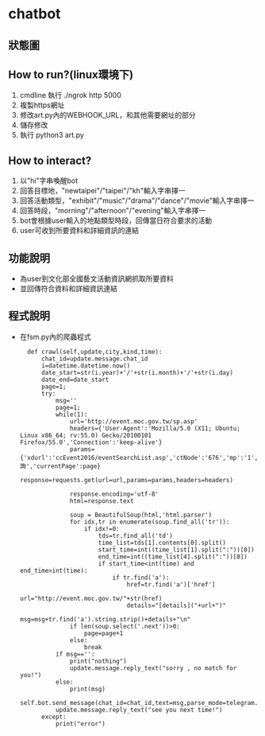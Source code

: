 # chatbot
## 狀態圖 ##

## How to run?(linux環境下) ##
1. cmdline 執行 ./ngrok http 5000
2. 複製https網址
3. 修改art.py內的WEBHOOK_URL，和其他需要網址的部分
4. 儲存修改
5. 執行 python3 art.py 
## How to interact? ##
1. 以"hi"字串喚醒bot
2. 回答目標地，"newtaipei"/"taipei"/"kh"輸入字串擇一
3. 回答活動類型，"exhibit"/"music"/"drama"/"dance"/"movie"輸入字串擇一
4. 回答時段，"morning"/"afternoon"/"evening"輸入字串擇一
5. bot會根據user輸入的地點類型時段，回傳當日符合要求的活動
6. user可收到所要資料和詳細資訊的連結
## 功能說明 ##
* 為user到文化部全國藝文活動資訊網抓取所要資料
* 並回傳符合資料和詳細資訊連結
## 程式說明 ##
* 在fsm.py內的爬蟲程式

        def crawl(self,update,city,kind,time):
            chat_id=update.message.chat_id
            i=datetime.datetime.now()
            date_start=str(i.year)+'/'+str(i.month)+'/'+str(i.day)
            date_end=date_start
            page=1;
            try:
                msg=''
                page=1;
                while(1):
                    url='http://event.moc.gov.tw/sp.asp'
                    headers={'User-Agent':'Mozilla/5.0 (X11; Ubuntu; Linux x86_64; rv:55.0) Gecko/20100101 Firefox/55.0','Connection':'keep-alive'}
                    params={'xdurl':'ccEvent2016/eventSearchList.asp','ctNode':'676','mp':'1','action':'query','stitle':'','ev_place':'','ev_start_m':'','ev_start':date_start,'ev_end_m':'','ev_end':date_end,'ev_city':city,'ev_format':'all','ev_char1':kind,'Search':'查詢','currentPage':page}
                    response=requests.get(url=url,params=params,headers=headers)

                    response.encoding='utf-8'
                    html=response.text

                    soup = BeautifulSoup(html,'html.parser')
                    for idx,tr in enumerate(soup.find_all('tr')):
                        if idx!=0:
                            tds=tr.find_all('td')
                            time_list=tds[1].contents[0].split()
                            start_time=int((time_list[1].split(":"))[0])
                            end_time=int((time_list[4].split(":"))[0])
                            if start_time<int(time) and end_time>int(time):
                                if tr.find('a'):
                                    href=tr.find('a')['href']
                                    url="http://event.moc.gov.tw/"+str(href)
                                    details="[details]("+url+")"
                                    msg=msg+tr.find('a').string.strip()+details+"\n"
                    if len(soup.select('.next'))>0:
                        page=page+1
                    else:
                        break
                if msg=='':
                    print("nothing")
                    update.message.reply_text("sorry , no match for you!")
                else:
                    print(msg)
                    self.bot.send_message(chat_id=chat_id,text=msg,parse_mode=telegram.ParseMode.MARKDOWN)
                update.message.reply_text("see you next time!")
            except:
                print("error")
